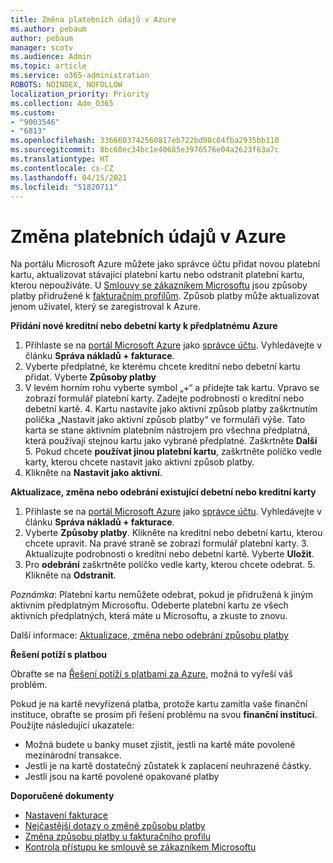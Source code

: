 ```yaml
---
title: Změna platebních údajů v Azure
ms.author: pebaum
author: pebaum
manager: scotv
ms.audience: Admin
ms.topic: article
ms.service: o365-administration
ROBOTS: NOINDEX, NOFOLLOW
localization_priority: Priority
ms.collection: Adm_O365
ms.custom:
- "9003546"
- "6813"
ms.openlocfilehash: 3366603742560817eb722bd90c04fba2935bb110
ms.sourcegitcommit: 8bc60ec34bc1e40685e3976576e04a2623f63a7c
ms.translationtype: HT
ms.contentlocale: cs-CZ
ms.lasthandoff: 04/15/2021
ms.locfileid: "51820711"
---
```

# <a name="change-payment-information-in-azure"></a>Změna platebních údajů v Azure

Na portálu Microsoft Azure můžete jako správce účtu přidat novou platební kartu, aktualizovat stávající platební kartu nebo odstranit platební kartu, kterou nepoužíváte. U [Smlouvy se zákazníkem Microsoftu](https://docs.microsoft.com/azure/billing/billing-how-to-change-credit-card?WT.mc_id=Portal-Microsoft_Azure_Support#check-access-to-a-microsoft-customer-agreement) jsou způsoby platby přidružené k [fakturačním profilům](https://docs.microsoft.com/azure/billing/billing-how-to-change-credit-card?WT.mc_id=Portal-Microsoft_Azure_Support#change-payment-method-for-a-billing-profile). Způsob platby může aktualizovat jenom uživatel, který se zaregistroval k Azure.

**Přidání nové kreditní nebo debetní karty k předplatnému Azure**

1. Přihlaste se na [portál Microsoft Azure](https://portal.azure.com/) jako [správce účtu](https://docs.microsoft.com/azure/billing/billing-subscription-transfer?WT.mc_id=Portal-Microsoft_Azure_Support#whoisaa). Vyhledávejte v článku **Správa nákladů + fakturace**.
2. Vyberte předplatné, ke kterému chcete kreditní nebo debetní kartu přidat. Vyberte **Způsoby platby**
3. V levém horním rohu vyberte symbol „+“ a přidejte tak kartu. Vpravo se zobrazí formulář platební karty. Zadejte podrobnosti o kreditní nebo debetní kartě. 4. Kartu nastavíte jako aktivní způsob platby zaškrtnutím políčka „Nastavit jako aktivní způsob platby“ ve formuláři výše. Tato karta se stane aktivním platebním nástrojem pro všechna předplatná, která používají stejnou kartu jako vybrané předplatné. Zaškrtněte **Další** 5. Pokud chcete **používat jinou platební kartu**, zaškrtněte políčko vedle karty, kterou chcete nastavit jako aktivní způsob platby.
6. Klikněte na **Nastavit jako aktivní**.

**Aktualizace, změna nebo odebrání existující debetní nebo kreditní karty**

1. Přihlaste se na [portál Microsoft Azure](https://portal.azure.com/) jako [správce účtu](https://docs.microsoft.com/azure/billing/billing-subscription-transfer?WT.mc_id=Portal-Microsoft_Azure_Support#whoisaa). Vyhledávejte v článku **Správa nákladů + fakturace**.
2. Vyberte **Způsoby platby**. Klikněte na kreditní nebo debetní kartu, kterou chcete upravit. Na pravé straně se zobrazí formulář platební karty. 3. Aktualizujte podrobnosti o kreditní nebo debetní kartě. Vyberte **Uložit**.
4. Pro **odebrání** zaškrtněte políčko vedle karty, kterou chcete odebrat. 5. Klikněte na **Odstranit**.

_Poznámka_: Platební kartu nemůžete odebrat, pokud je přidružená k jiným aktivním předplatným Microsoftu. Odeberte platební kartu ze všech aktivních předplatných, která máte u Microsoftu, a zkuste to znovu.

Další informace: [Aktualizace, změna nebo odebrání způsobu platby](https://docs.microsoft.com/azure/billing/billing-how-to-change-credit-card?WT.mc_id=Portal-Microsoft_Azure_Support)

**Řešení potíží s platbou**

Obraťte se na [Řešení potíží s platbami za Azure](https://support.microsoft.com/help/4505172/troubleshooting-payment-issues), možná to vyřeší váš problém.

Pokud je na kartě nevyřízená platba, protože kartu zamítla vaše finanční instituce, obraťte se prosím při řešení problému na svou **finanční instituci**. Použijte následující ukazatele:

- Možná budete u banky muset zjistit, jestli na kartě máte povolené mezinárodní transakce.
- Jestli je na kartě dostatečný zůstatek k zaplacení neuhrazené částky.
- Jestli jsou na kartě povolené opakované platby

**Doporučené dokumenty**

- [Nastavení fakturace](https://azure.microsoft.com/pricing/invoicing/)
- [Nejčastější dotazy o změně způsobu platby](https://docs.microsoft.com/azure/billing/billing-how-to-change-credit-card?WT.mc_id=Portal-Microsoft_Azure_Support#frequently-asked-questions)
- [Změna způsobu platby u fakturačního profilu](https://docs.microsoft.com/azure/billing/billing-how-to-change-credit-card?WT.mc_id=Portal-Microsoft_Azure_Support#change-payment-method-for-a-billing-profile)
- [Kontrola přístupu ke smlouvě se zákazníkem Microsoftu](https://docs.microsoft.com/azure/billing/billing-how-to-change-credit-card?WT.mc_id=Portal-Microsoft_Azure_Support#check-access-to-a-microsoft-customer-agreement)
